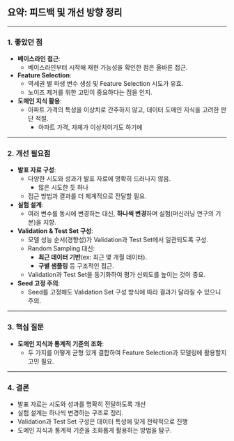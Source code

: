 ## 요약: 피드백 및 개선 방향 정리
---
### 1. **좋았던 점**
- **베이스라인 접근**:
    - 베이스라인부터 시작해 재현 가능성을 확인한 점은 올바른 접근.
- **Feature Selection**:
    - 역세권 별 파생 변수 생성 및 Feature Selection 시도가 유효.
    - 노이즈 제거를 위한 고민이 중요하다는 점을 인지.
- **도메인 지식 활용**:
    - 아파트 가격의 특성을 이상치로 간주하지 않고, 데이터 도메인 지식을 고려한 판단 적절.
        - 아파트 가격, 자체가 이상치이기도 하기에
---
### 2. **개선 필요점**
- **발표 자료 구성**:
    - 다양한 시도와 성과가 발표 자료에 명확히 드러나지 않음.
        - 많은 시도한 듯 하나
    - 접근 방법과 결과를 더 체계적으로 전달할 필요.
- **실험 설계**:
    - 여러 변수를 동시에 변경하는 대신, **하나씩 변경**하며 실험(머신러닝 연구의 기본)을 지향.
- **Validation & Test Set 구성**:
    - 모델 성능 순서(경향성)가 Validation과 Test Set에서 일관되도록 구성.
    - Random Sampling 대신:
        - **최근 데이터 기반**(ex: 최근 몇 개월 데이터).
        - **구별 샘플링** 등 구조적인 접근.
    - Validation과 Test Set을 동기화하여 평가 신뢰도를 높이는 것이 중요.
- **Seed 고정 주의**:
    - Seed를 고정해도 Validation Set 구성 방식에 따라 결과가 달라질 수 있으니 주의.
---
### 3. **핵심 질문**
- **도메인 지식과 통계적 기준의 조화**:
    - 두 가지를 어떻게 균형 있게 결합하여 Feature Selection과 모델링에 활용할지 고민 필요.
---
### 4. **결론**
- 발표 자료는 시도와 성과를 명확히 전달하도록 개선
- 실험 설계는 하나씩 변경하는 구조로 정리. 
- Validation과 Test Set 구성은 데이터 특성에 맞게 전략적으로 진행
- 도메인 지식과 통계적 기준을 조화롭게 활용하는 방법을 탐구.
